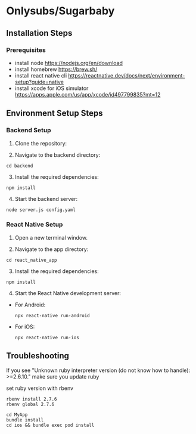 # Onlysubs/Sugarbaby

## Installation Steps

### Prerequisites
- install node https://nodejs.org/en/download
- install homebrew https://brew.sh/
- install react native cli https://reactnative.dev/docs/next/environment-setup?guide=native
- install xcode for iOS simulator https://apps.apple.com/us/app/xcode/id497799835?mt=12


## Environment Setup Steps

### Backend Setup

1. Clone the repository:

2. Navigate to the backend directory:
  ``` 
  cd backend
  ```


3. Install the required dependencies:
  ``` 
  npm install
  ```

4. Start the backend server:
  ``` 
  node server.js config.yaml
  ```

### React Native Setup

1. Open a new terminal window.

2. Navigate to the app directory:
  ``` 
  cd react_native_app
  ```

3. Install the required dependencies:
  ```
  npm install
  ```

4. Start the React Native development server:
- For Android:
  ```
  npx react-native run-android
  ```
- For iOS:
  ```
  npx react-native run-ios
  ```

## Troubleshooting

If you see "Unknown ruby interpreter version (do not know how to handle): >=2.6.10." make sure you update ruby

set ruby version with rbenv
  ``` 
  rbenv install 2.7.6
  rbenv global 2.7.6
  ```

  ``` 
  cd MyApp
  bundle install
  cd ios && bundle exec pod install
  ```
